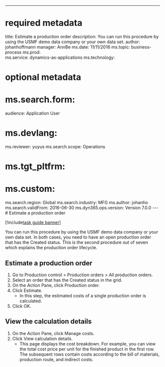 --- 
# required metadata 
 
title: Estimate a production order
description: You can run this procedure by using the USMF demo data company or your own data set. 
author: johanhoffmann
manager: AnnBe 
ms.date: 11/11/2016
ms.topic: business-process 
ms.prod:  
ms.service: dynamics-ax-applications 
ms.technology:  
 
# optional metadata 
 
# ms.search.form:   
audience: Application User 
# ms.devlang:  
ms.reviewer: yuyus
ms.search.scope: Operations 
# ms.tgt_pltfrm:  
# ms.custom:  
ms.search.region: Global
ms.search.industry: MFG
ms.author: johanho
ms.search.validFrom: 2016-06-30 
ms.dyn365.ops.version: Version 7.0.0 
---# Estimate a production order

[!include[task guide banner](../../includes/task-guide-banner.md)]

You can run this procedure by using the USMF demo data company or your own data set. In both cases, you need to have an open production order that has the Created status. This is the second procedure out of seven which explains the production order lifecycle.


## Estimate a production order
1. Go to Production control > Production orders > All production orders.
2. Select an order that has the Created status in the grid.
3. On the Action Pane, click Production order.
4. Click Estimate.
    * In this step, the estimated costs of a single production order is calculated.   
5. Click OK.

## View the calculation details
1. On the Action Pane, click Manage costs.
2. Click View calculation details.
    * This page displays the cost breakdown. For example, you can view the total cost price per unit for the finished product in the first row. The subsequent rows contain costs according to the bill of materials, production route, and indirect costs.  

